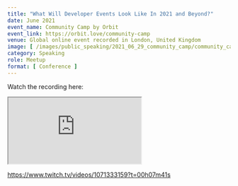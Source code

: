 ```yaml
---
title: "What Will Developer Events Look Like In 2021 and Beyond?"
date: June 2021
event_name: Community Camp by Orbit
event_link: https://orbit.love/community-camp
venue: Global online event recorded in London, United Kingdom
image: [ /images/public_speaking/2021_06_29_community_camp/community_camp_speaker_card.jpeg ]
category: Speaking
role: Meetup
format: [ Conference ]
---
```





Watch the recording here:

<div class="embed-responsive embed-responsive-16by9">
  <iframe src="https://player.twitch.tv/?video=1071333159?t=00h07m41s&parent=suze.dev&autoplay=false" allowfullscreen></iframe>
</div>




https://www.twitch.tv/videos/1071333159?t=00h07m41s
